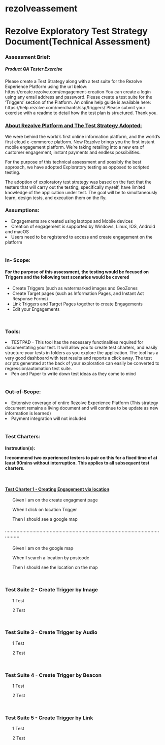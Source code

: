 # rezolveassement
<h1>Rezolve Exploratory Test Strategy Document(Technical Assessment)</h1>

<h3>Assessment Brief:</h3> 
<p> 
<h5>Product QA Tester Exercise</h5>
Please create a Test Strategy along with a test suite for the Rezolve Experience Platform using the url
below:
https://create.rezolve.com/engagement-creation
You can create a login using any email address and password.
Please create a test suite for the ‘Triggers’ section of the Platform. An online help guide is available here:
https://help.rezolve.com/merchants/ssp/triggers/
Please submit your exercise with a readme to detail how the test plan is structured.
Thank you.
</p>

<h3><ins>About Rezolve Platform and The Test Strategy Adopted:</ins></h3>
<p>
We were behind the world’s first online information platform, and the world’s first cloud e-commerce platform.  Now Rezolve brings you the first instant mobile engagement platform. We’re taking retailing into a new era of customer engagement, instant payments and endless possibilities.
 
For the purpose of this technical assessment and possibly the best approach, we have adopted Exploratory testing as opposed to scripted testing.
 
The adoption of exploratory test strategy was based on the fact that the testers that will carry out the testing, 
specifically myself, have limited knowledge of the application under test. The goal will be to simultaneously learn, 
design tests, and execution them on the fly.
</P>

<h3>Assumptions:</h3> 
 <li>Engagements are created using laptops and Mobile devices</li>
 <li>Creation of engagement is supported by Windows, Linux, IOS, Android and macOS</li>
 <li>Users need to be registered to access and create engagement on the platform</li>
<br>

<h3>In- Scope:</h3>
<h4>For the purpose of this assessment, the testing would be focused on Triggers and the following test scenarios would be covered</h4>
<ul>
  <li>Create Triggers (such as watermarked images and GeoZones</li>
  <li>Create Target pages (such as Information Pages, and Instant Act Response Forms)</li>
  <li>Link Triggers and Target Pages together to create Engagements</li>
  <li>Edit your Engagements</li>
 </ul>
<br>
<h3>Tools:</h3>
<li>TESTPAD - This tool has the necessary functinalities required for documentating your test. It will allow you to create test charters, 
and easily structure your tests in folders as you explore the application. The tool has a very good dashboard with test results and reports a click away.
The test scripts generated at the back of your exploration can easily be converted to regression/automation test suite.</li>
<li>Pen and Paper to write down test ideas as they come to mind</li>
<br>
<h3>Out-of-Scope:</h3> 
 <div>
  <li>Extensive coverage of entire Rezolve Experience Platform (This strategy document remains a living document and will continue to be update as new information is learned)</li>
  <li>Payment integration will not included</li>
 </div>
<br>

<h3>Test Charters:</h3>

<h4>Instrsution(s):</h4) <br>
 <p>I recommend two experienced testers to pair on this for a fixed time of 
at least 90mins without interruption. This applies to all subsequent test charters.</p>
 <br>
 <h4><ins>Test Charter 1 - Creating Engagement via location</ins></h4>
 <div>
 <ul>Given I am on the create engagment page</ul>
 <ul>When I click on location Trigger</ul>
 <ul>Then I should see a google map</ul>
 </div>
 <h5>.....................................................................................................................</h5>
 <div>
 <ul>Given I am on the google map</ul>
 <ul>When I search a location by postcode</ul>
 <ul>Then I should see the location on the map</ul>
 </div>
<br>
<h3>Test Suite 2 - Create Trigger by Image</h3>
  <ul>1 Test</ul>
  <ul>2 Test</ul>
<br>
<h3>Test Suite 3 - Create Trigger by Audio</h3>
  <ul>1 Test</ul>
  <ul>2 Test</ul>
<br>
<h3>Test Suite 4 - Create Trigger by Beacon</h3>
 <ul>1 Test</ul>
  <ul>2 Test</ul>
<br>
<h3>Test Suite 5 - Create Trigger by Link</h3> 
 <ul>1 Test</ul>
  <ul>2 Test</ul>
<br>

